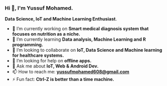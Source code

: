 ### Hi 👋, I'm Yussuf Mohamed.

**Data Science, IoT and Machine Learning Enthusiast**.

- 🔭 I’m currently working on **Smart medical diagnosis system that focuses on nutrition as a niche.**
- 🌱 I’m currently learning **Data analysis, Machine Learning and R programming.**
- 👯 I’m looking to collaborate on **IoT, Data Science and Machine learning for healthcare systems.**
- 🤔 I’m looking for help on **offline apps.**
- 💬 Ask me about **IoT, Web & Android Dev.** 
- 📫 How to reach me: **yussufmohamed608@gmail.com**
- ⚡ Fun fact: **Ctrl-Z is better than a time machine.**

